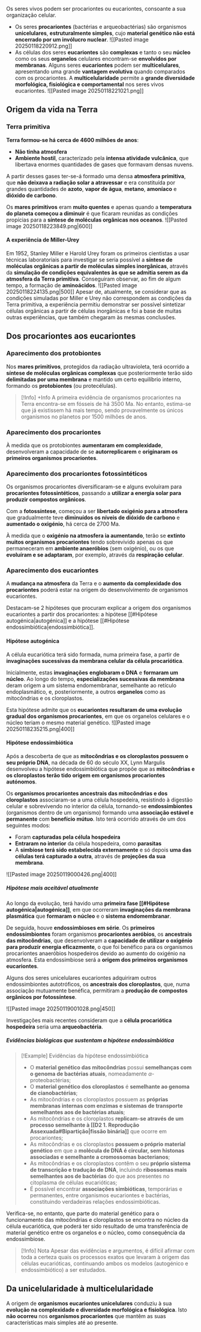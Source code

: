Os seres vivos podem ser procariontes ou eucariontes, consoante a sua organização celular.

- Os seres **procariontes** (bactérias e arqueobactérias) são organismos **unicelulares**, **estruturalmente simples**, cujo **material genético não está encerrado por um invólucro nuclear**.
  ![[Pasted image 20250118220912.png]]
- As células dos seres **eucariontes** são **complexas** e tanto o seu **núcleo** como os seus **organelos** celulares encontram-se **envolvidos por membranas**.
  Alguns seres **eucariontes** podem ser **multicelulares**, apresentando uma grande **vantagem evolutiva** quando comparados com os procariontes. A **multicelularidade** permite a **grande diversidade morfológica, fisiológica e comportamental** nos seres vivos eucariontes.
  ![[Pasted image 20250118221021.png]]
## Origem da vida na Terra
### Terra primitiva
**Terra formou-se há cerca de 4600 milhões de anos**:
- **Não tinha atmosfera**
- **Ambiente hostil**, caracterizado pela **intensa atividade vulcânica**, que libertava enormes quantidades de gases que formavam densas nuvens.

A partir desses gases ter-se-á formado uma densa **atmosfera primitiva**, que **não deixava a radiação solar a atravessar** e era constituída por grandes quantidades de **azoto**, **vapor de água**, **metano**, **amoníaco** e **dióxido de carbono**.

Os **mares primitivos** eram **muito quentes** e apenas quando a **temperatura do planeta começou a diminuir** é que ficaram reunidas as condições propícias para a **síntese de moléculas orgânicas nos oceanos**.
![[Pasted image 20250118223849.png|600]]
#### A experiência de Miller-Urey
Em 1952, Stanley Miller e Harold Urey foram os primeiros cientistas a usar técnicas laboratoriais para investigar se seria possível a **síntese de moléculas orgânicas a partir de moléculas simples inorgânicas**, através da **simulação de condições equivalentes às que se admitia serem as da atmosfera da Terra primitiva**.
Conseguiram observar, ao fim de algum tempo, a formação de **aminoácidos**.
![[Pasted image 20250118224135.png|500]]
Apesar de, atualmente, se considerar que as condições simuladas por Miller e Urey não correspondem as condições da Terra primitiva, a experiência permitiu demonstrar ser possível sintetizar células orgânicas a partir de células inorgânicas e foi a base de muitas outras experiências, que também chegaram às mesmas conclusões.
## Dos procariontes aos eucariontes
### Aparecimento dos protobiontes
Nos **mares primitivos**, protegidos da radiação ultravioleta, terá ocorrido a **síntese de moléculas orgânicas complexas** que posteriormente terão sido **delimitadas por uma membrana** e mantido um certo equilíbrio interno, formando os **protobiontes** (ou protecélulas).

>[!Info] +Info
>A primeira evidência de organismos procariontes na Terra encontra-se em fósseis de há 3500 Ma. No entanto, estima-se que já existissem há mais tempo, sendo provavelmente os únicos organismos no planetos por 1500 milhões de anos.
### Aparecimento dos procariontes
À medida que os protobiontes **aumentaram em complexidade**, desenvolveram a capacidade de se **autorreplicarem** e **originaram os primeiros organismos procariontes**.
### Aparecimento dos procariontes fotossintéticos
Os organismos procariontes diversificaram-se e alguns evoluíram para **procariontes fotossintéticos**, passando a **utilizar a energia solar para produzir compostos orgânicos**.

Com a **fotossíntese**, começou a ser **libertado oxigénio para a atmosfera** que gradualmente teve **diminuídos os níveis de dióxido de carbono** e **aumentado o oxigénio**, há cerca de 2700 Ma.

À medida que o **oxigénio na atmosfera ia aumentando**, terão se **extinto muitos organismos procariontes** tendo sobrevivido apenas os que permaneceram em **ambiente anaeróbios** (sem oxigénio), ou os que **evoluíram e se adaptaram**, por exemplo, através da **respiração celular**. 

### Aparecimento dos eucariontes
A **mudança na atmosfera** da Terra e o **aumento da complexidade dos procariontes** poderá estar na origem do desenvolvimento de organismos eucariontes.

Destacam-se 2 hipóteses que procuram explicar a origem dos organismos eucariontes a partir dos procariontes: a hipótese [[#Hipótese autogénica|autogénica]] e a hipótese [[#Hipótese endossimbiótica|endossimbiótica]].
#### Hipótese autogénica
A célula eucariótica terá sido formada, numa primeira fase, a partir de **invaginações sucessivas da membrana celular da célula procariótica**.

Inicialmente, estas **invaginações** **englobaram o DNA** e **formaram um núcleo**.
Ao longo do tempo, **especializações sucessivas da membrana** deram origem a um sistema endomembranar, semelhante ao retículo endoplasmático, e, posteriormente, a outros **organelos** como as mitocôndrias e os cloroplastos. 

Esta hipótese admite que os **eucariontes resultaram de uma evolução gradual dos organismos procariontes**, em que os organelos celulares e o núcleo teriam o mesmo material genético.
![[Pasted image 20250118235215.png|400]]
#### Hipótese endossimbiótica
Após a descoberta de que as **mitocôndrias e os cloroplastos possuem o seu próprio DNA**, na década de 60 do século XX, Lynn Margulis desenvolveu a hipótese endossimbiótica que propõe que as **mitocôndrias e os cloroplastos terão tido origem em organismos procariontes autónomos**.

Os **organismos procariontes ancestrais das mitocôndrias e dos cloroplastos** associaram-se a uma célula hospedeira, resistindo à digestão celular e sobrevivendo no interior da célula, tornando-se **endossimbiontes** (organismos dentro de um organismo) formando uma **associação estável e permanente** com **benefício mútuo**. Isto terá ocorrido através de um dos seguintes modos:
- Foram **capturadas pela célula hospedeira**
- **Entraram no interior** da célula hospedeira, como **parasitas**
- A **simbiose terá sido estabelecida externamente** e só depois **uma das células terá capturado a outra**, através de **projeções da sua membrana**.

![[Pasted image 20250119000426.png|400]]
##### Hipótese mais aceitável atualmente
Ao longo da evolução, terá havido uma **primeira fase [[#Hipótese autogénica|autogénica]]**, em que ocorreram **invaginações da membrana plasmática** que **formaram o núcleo** e o **sistema endomembranar**.

De seguida, houve **endossimbioses em série**.
Os **primeiros endossimbiontes** foram organismos **procariontes aeróbios**, os **ancestrais das mitocôndrias**, que desenvolveram a **capacidade de utilizar o oxigénio para produzir energia eficazmente**, o que foi benéfico para os organismos procariontes anaeróbios hospedeiros devido ao aumento do oxigénio na atmosfera.
Esta endossimbiose será a **origem dos primeiros organismos eucariontes**.

Alguns dos seres unicelulares eucariontes adquiriram outros endossimbiontes autotróficos, os **ancestrais dos cloroplastos**, que, numa associação mutuamente benéfica, permitiram a **produção de compostos orgânicos por fotossíntese**.

![[Pasted image 20250119001028.png|450]]

Investigações mais recentes consideram que a **célula procariótica hospedeira** seria uma **arqueobactéria**. 

##### Evidências biológicas que sustentam a hipótese endossimbiótica
>[!Example] Evidências da hipótese endossimbiótica
>- O **material genético das mitocôndrias** possui **semelhanças com o genoma de bactérias atuais**, nomeadamente $\alpha$- proteobactérias;
>- O **material genético dos cloroplastos** é **semelhante ao genoma de cianobactérias**;
>- As mitocôndrias e os cloroplastos possuem as **próprias membranas internas com enzimas e sistemas de transporte semelhantes aos de bactérias atuais**;
>- As mitocôndrias e os cloroplastos **replicam-se através de um processo semelhante à [[D2 1. Reprodução Assexuada#Bipartição|fissão binária]]** que ocorre em procariontes;
>- As mitocôndrias e os cloroplastos **possuem o próprio material genético** em que a **molécula de DNA é circular, sem histonas associadas e semelhante a cromossomas bacterianos**;
>- As mitocôndrias e os cloroplastos contêm o seu **próprio sistema de transcrição e tradução de DNA**, incluindo **ribossomas mais semelhantes aos de bactérias** do que aos presentes no citoplasma de células eucarióticas;
>- É possível encontrar **associações simbióticas**, temporárias e permanentes, entre organismos eucariontes e bactérias, constituindo verdadeiras relações endossimbióticas.

Verifica-se, no entanto, que parte do material genético para o funcionamento das mitocôndrias e cloroplastos se encontra no núcleo da célula eucariótica, que poderá ter sido resultado de uma transferência de material genético entre os organelos e o núcleo, como consequência da endossimbiose.

> [!Info] Nota
> Apesar das evidências e argumentos, é difícil afirmar com toda a certeza quais os processos exatos que levaram à origem das células eucarióticas, continuando ambos os modelos (autogénico e endossimbiótico) a ser estudados.

## Da unicelularidade à multicelularidade
A origem de **organismos eucariontes unicelulares** conduziu à sua **evolução na complexidade e diversidade morfológica e fisiológica**.
Isto **não ocorreu** nos **organismos procariontes** que mantêm as suas características mais simples até ao presente.